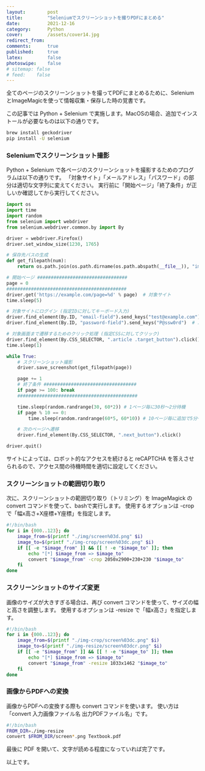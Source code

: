```yaml
---
layout:        post
title:         "Seleniumでスクリーンショットを撮りPDFにまとめる"
date:          2021-12-16
category:      Python
cover:         /assets/cover14.jpg
redirect_from:
comments:      true
published:     true
latex:         false
photoswipe:    false
# sitemap: false
# feed:    false
---
```


全てのページのスクリーンショットを撮ってPDFにまとめるために、SeleniumとImageMagicを使って情報収集・保存した時の覚書です。

この記事では Python + Selenium で実施します。MacOSの場合、追加でインストールが必要なものは以下の通りです。
```bash
brew install geckodriver
pip install -U selenium
```

### Seleniumでスクリーンショット撮影

Python + Selenium で各ページのスクリーンショットを撮影するためのプログラムは以下の通りです。
「対象サイト」「メールアドレス」「パスワード」の部分は適切な文字列に変えてください。
実行前に「開始ページ」「終了条件」が正しいか確認してから実行してください。

```python
import os
import time
import random
from selenium import webdriver
from selenium.webdriver.common.by import By

driver = webdriver.Firefox()
driver.set_window_size(1230, 1765)

# 保存先パスの生成
def get_filepath(num):
    return os.path.join(os.path.dirname(os.path.abspath(__file__)), "img", "screen%03d.png" % num)

# 開始ページ #################################
page = 0
############################################
driver.get('https://example.com/page=%d' % page)  # 対象サイト
time.sleep(5)

# 対象サイトにログイン (指定IDに対してキーボード入力)
driver.find_element(By.ID, "email-field").send_keys("test@example.com")  # メールアドレス
driver.find_element(By.ID, "password-field").send_keys("P@ssw0rd")  # パスワード

# 対象画面まで遷移するためのクリック処理 (指定CSSに対してクリック)
driver.find_element(By.CSS_SELECTOR, ".article .target_button").click()
time.sleep(1)

while True:
    # スクリーンショット撮影
    driver.save_screenshot(get_filepath(page))

    page += 1
    # 終了条件 ##################################
    if page >= 100: break
    ############################################

    time.sleep(random.randrange(30, 60*2)) # 1ページ毎に30秒〜2分待機
    if page % 10 == 0:
        time.sleep(random.randrange(60*5, 60*10)) # 10ページ毎に追加で5分〜10分待機

    # 次のページへ遷移
    driver.find_element(By.CSS_SELECTOR, ".next_button").click()

driver.quit()
```

サイトによっては、ロボット的なアクセスを続けると reCAPTCHA を答えさせられるので、アクセス間の待機時間を適切に設定してください。

### スクリーンショットの範囲切り取り

次に、スクリーンショットの範囲切り取り（トリミング）を ImageMagick の convert コマンドを使って、bashで実行します。
使用するオプションは -crop で「幅x高さ+X座標+Y座標」を指定します。
```bash
#!/bin/bash
for i in {000..123}; do
    image_from=$(printf "./img/screen%03d.png" $i)
    image_to=$(printf "./img-crop/screen%03dc.png" $i)
    if [[ -e "$image_from" ]] && [[ ! -e "$image_to" ]]; then
        echo "[*] $image_from => $image_to"
        convert "$image_from" -crop 2050x2900+230+230 "$image_to"
    fi
done
```

### スクリーンショットのサイズ変更

画像のサイズが大きすぎる場合は、再び convert コマンドを使って、サイズの幅と高さを調整します。
使用するオプションは -resize で「幅x高さ」を指定します。
```bash
#!/bin/bash
for i in {000..123}; do
    image_from=$(printf "./img-crop/screen%03dc.png" $i)
    image_to=$(printf "./img-resize/screen%03dcr.png" $i)
    if [[ -e "$image_from" ]] && [[ ! -e "$image_to" ]]; then
        echo "[*] $image_from => $image_to"
        convert "$image_from" -resize 1033x1462 "$image_to"
    fi
done
```

### 画像からPDFへの変換

画像からPDFへの変換する際も convert コマンドを使います。
使い方は「convert 入力画像ファイル名 出力PDFファイル名」です。
```bash
#!/bin/bash
FROM_DIR=./img-resize
convert $FROM_DIR/screen*.png Textbook.pdf
```

最後に PDF を開いて、文字が読める程度になっていれば完了です。

以上です。
